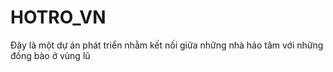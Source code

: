 # HOTRO_VN
Đây là một dự án phát triển nhằm kết nối giữa những nhà hảo tâm với những đồng bào ở vùng lũ
